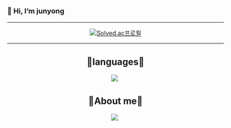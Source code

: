### 👋 Hi, I’m junyong

***

<div align =center>
  
[![Solved.ac프로필](http://mazassumnida.wtf/api/v2/generate_badge?boj=wnsdyd14)](https://solved.ac/wnsdyd14)

***
  <h2> 🌱languages🌱 </h2>
  <img src="https://img.shields.io/badge/Python-3766AB?style=flat-square&logo=Python&logoColor=white"/></a>&nbsp 
  <h2>💬About me💬</h2>
  <a href="https://velog.io/@dhwnsdyd28"><img src="https://img.shields.io/badge/Velog-3766AB?style=flat-square&logo=Velog&logoColor=white&link=https://velog.io/@dhwnsdyd28"/></a>&nbsp
  
  </div>



<!--
**OhJunYoung21/OhJunYoung21** is a ✨ _special_ ✨ repository because its `README.md` (this file) appears on your GitHub profile.

Here are some ideas to get you started:

- 🔭 I’m currently working on python3
- 🌱 I’m currently learning kotlin
- 👯 I’m looking to collaborate on ...
- 🤔 I’m looking for help with ...
- 💬 Ask me about my journey
- 📫 How to reach me: dhwnsdyd21@gmail.com
- 😄 Pronouns: ...
- ⚡ Fun fact: My major is pure biology(as detail, system immunology)
-->
